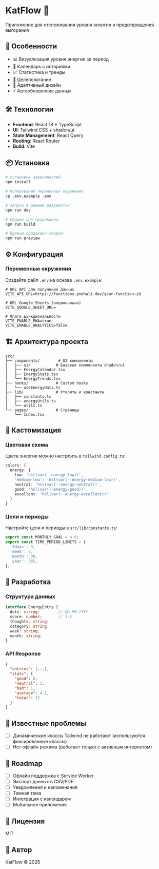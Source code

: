 # KatFlow 💫
Приложение для отслеживания уровня энергии и предотвращения выгорания

## 🚀 Особенности

- 📊 Визуализация уровня энергии за период
- 📅 Календарь с историями
- 📈 Статистика и тренды
- 🎯 Целеполагание
- 📱 Адаптивный дизайн
- ⚡ Автообновление данных

## 🛠 Технологии

- **Frontend**: React 18 + TypeScript
- **UI**: Tailwind CSS + shadcn/ui
- **State Management**: React Query
- **Routing**: React Router
- **Build**: Vite

## 📦 Установка

```bash
# Установка зависимостей
npm install

# Копирование переменных окружения
cp .env.example .env

# Запуск в режиме разработки
npm run dev

# Сборка для продакшена
npm run build

# Превью продакшен сборки
npm run preview
```

## ⚙️ Конфигурация

### Переменные окружения

Создайте файл `.env` на основе `.env.example`:

```env
# URL API для получения данных
VITE_API_URL=https://functions.poehali.dev/your-function-id

# URL Google Sheets (опционально)
VITE_GOOGLE_SHEET_URL=

# Флаги функциональности
VITE_ENABLE_PWA=true
VITE_ENABLE_ANALYTICS=false
```

## 🏗 Архитектура проекта

```
src/
├── components/        # UI компоненты
│   ├── ui/           # Базовые компоненты shadcn/ui
│   ├── EnergyCalendar.tsx
│   ├── EnergyStats.tsx
│   └── EnergyTrends.tsx
├── hooks/            # Custom hooks
│   └── useEnergyData.ts
├── lib/              # Утилиты и константы
│   ├── constants.ts
│   ├── energyUtils.ts
│   └── utils.ts
└── pages/            # Страницы
    └── Index.tsx
```

## 🎨 Кастомизация

### Цветовая схема

Цвета энергии можно настроить в `tailwind.config.ts`:

```typescript
colors: {
  energy: {
    low: 'hsl(var(--energy-low))',
    'medium-low': 'hsl(var(--energy-medium-low))',
    neutral: 'hsl(var(--energy-neutral))',
    good: 'hsl(var(--energy-good))',
    excellent: 'hsl(var(--energy-excellent))'
  }
}
```

### Цели и периоды

Настройте цели и периоды в `src/lib/constants.ts`:

```typescript
export const MONTHLY_GOAL = 4.0;
export const TIME_PERIOD_LIMITS = {
  '3days': 3,
  'week': 7,
  'month': 30,
  'year': 365,
};
```

## 🧪 Разработка

### Структура данных

```typescript
interface EnergyEntry {
  date: string;        // DD.MM.YYYY
  score: number;       // 1-5
  thoughts: string;
  category: string;
  week: string;
  month: string;
}
```

### API Response

```json
{
  "entries": [...],
  "stats": {
    "good": 8,
    "neutral": 3,
    "bad": 1,
    "average": 4.1,
    "total": 12
  }
}
```

## 🐛 Известные проблемы

- [ ] Динамические классы Tailwind не работают (используются фиксированные классы)
- [ ] Нет офлайн режима (работает только с активным интернетом)

## 🚧 Roadmap

- [ ] Офлайн поддержка с Service Worker
- [ ] Экспорт данных в CSV/PDF
- [ ] Уведомления и напоминания
- [ ] Темная тема
- [ ] Интеграция с календарем
- [ ] Мобильное приложение

## 📄 Лицензия

MIT

## 👤 Автор

KatFlow © 2025
